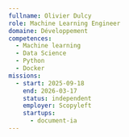 ```yaml
---
fullname: Olivier Dulcy
role: Machine Learning Engineer
domaine: Développement
competences:
  - Machine learning
  - Data Science
  - Python
  - Docker
missions:
  - start: 2025-09-18
    end: 2026-03-17
    status: independent
    employer: Scopyleft
    startups:
      - document-ia
---
```

